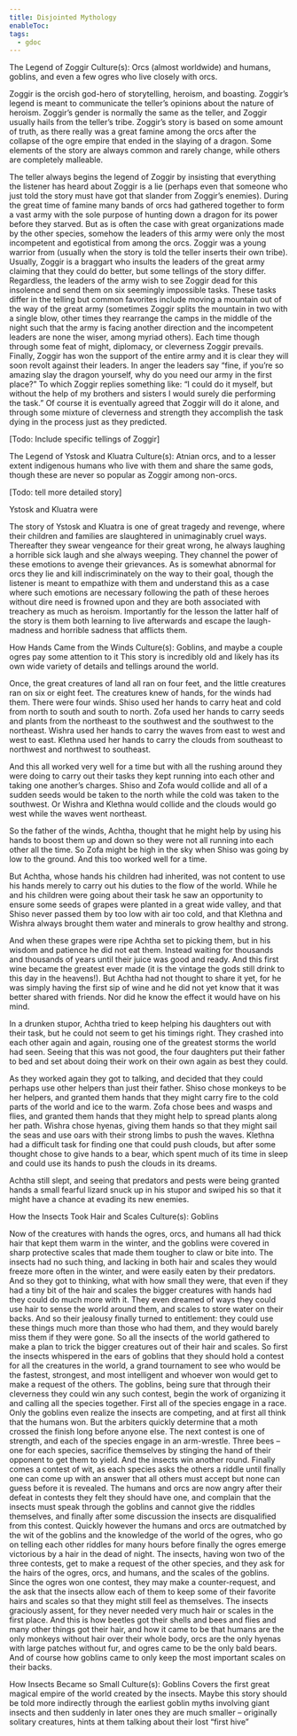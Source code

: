 ```yaml
---
title: Disjointed Mythology
enableToc: 
tags:
  - gdoc
---
```

The Legend of Zoggir
Culture(s): Orcs (almost worldwide) and humans, goblins, and even a few ogres who live closely with orcs.

Zoggir is the orcish god-hero of storytelling, heroism, and boasting. Zoggir’s legend is meant to communicate the teller’s opinions about the nature of heroism. Zoggir’s gender is normally the same as the teller, and Zoggir usually hails from the teller’s tribe. Zoggir’s story is based on some amount of truth, as there really was a great famine among the orcs after the collapse of the ogre empire that ended in the slaying of a dragon. Some elements of the story are always common and rarely change, while others are completely malleable. 

The teller always begins the legend of Zoggir by insisting that everything the listener has heard about Zoggir is a lie (perhaps even that someone who just told the story must have got that slander from Zoggir’s enemies). During the great time of famine many bands of orcs had gathered together to form a vast army with the sole purpose of hunting down a dragon for its power before they starved. But as is often the case with great organizations made by the other species, somehow the leaders of this army were only the most incompetent and egotistical from among the orcs. Zoggir was a young warrior from (usually when the story is told the teller inserts their own tribe). Usually, Zoggir is a braggart who insults the leaders of the great army claiming that they could do better, but some tellings of the story differ. Regardless, the leaders of the army wish to see Zoggir dead for this insolence and send them on six seemingly impossible tasks. These tasks differ in the telling but common favorites include moving a mountain out of the way of the great army (sometimes Zoggir splits the mountain in two with a single blow, other times they rearrange the camps in the middle of the night such that the army is facing another direction and the incompetent leaders are none the wiser, among myriad others). Each time though through some feat of might, diplomacy, or cleverness Zoggir prevails. Finally, Zoggir has won the support of the entire army and it is clear they will soon revolt against their leaders. In anger the leaders say “fine, if you’re so amazing slay the dragon yourself, why do you need our army in the first place?” To which Zoggir replies something like: “I could do it myself, but without the help of my brothers and sisters I would surely die performing the task.” Of course it is eventually agreed that Zoggir will do it alone, and through some mixture of cleverness and strength they accomplish the task dying in the process just as they predicted.

[Todo: Include specific tellings of Zoggir]

The Legend of Ystosk and Kluatra
Culture(s): Atnian orcs, and to a lesser extent indigenous humans who live with them and share the same gods, though these are never so popular as Zoggir among non-orcs. 

[Todo: tell more detailed story]

Ystosk and Kluatra were 

The story of Ystosk and Kluatra is one of great tragedy and revenge, where their children and families are slaughtered in unimaginably cruel ways. Thereafter they swear vengeance for their great wrong, he always laughing a horrible sick laugh and she always weeping. They channel the power of these emotions to avenge their grievances. As is somewhat abnormal for orcs they lie and kill indiscriminately on the way to their goal, though the listener is meant to empathize with them and understand this as a case where such emotions are necessary following the path of these heroes without dire need is frowned upon and they are both associated with treachery as much as heroism. Importantly for the lesson the latter half of the story is them both learning to live afterwards and escape the laugh-madness and horrible sadness that afflicts them.



How Hands Came from the Winds
Culture(s): Goblins, and maybe a couple ogres pay some attention to it
This story is incredibly old and likely has its own wide variety of details and tellings around the world. 

Once, the great creatures of land all ran on four feet, and the little creatures ran on six or eight feet. The creatures knew of hands, for the winds had them. There were four winds. Shiso used her hands to carry heat and cold from north to south and south to north. Zofa used her hands to carry seeds and plants from the northeast to the southwest and the southwest to the northeast. Wishra used her hands to carry the waves from east to west and west to east. Klethna used her hands to carry the clouds from southeast to northwest and northwest to southeast.

And this all worked very well for a time but with all the rushing around they were doing to carry out their tasks they kept running into each other and taking one another’s charges. Shiso and Zofa would collide and all of a sudden seeds would be taken to the north while the cold was taken to the southwest. Or Wishra and Klethna would collide and the clouds would go west while the waves went northeast. 

So the father of the winds, Achtha, thought that he might help by using his hands to boost them up and down so they were not all running into each other all the time. So Zofa might be high in the sky when Shiso was going by low to the ground. And this too worked well for a time. 

But Achtha, whose hands his children had inherited, was not content to use his hands merely to carry out his duties to the flow of the world. While he and his children were going about their task he saw an opportunity to ensure some seeds of grapes were planted in a great wide valley, and that Shiso never passed them by too low with air too cold, and that Klethna and Wishra always brought them water and minerals to grow healthy and strong.

And when these grapes were ripe Achtha set to picking them, but in his wisdom and patience he did not eat them. Instead waiting for thousands and thousands of years until their juice was good and ready. And this first wine became the greatest ever made (it is the vintage the gods still drink to this day in the heavens!). But Achtha had not thought to share it yet, for he was simply having the first sip of wine and he did not yet know that it was better shared with friends. Nor did he know the effect it would have on his mind.

In a drunken stupor, Achtha tried to keep helping his daughters out with their task, but he could not seem to get his timings right. They crashed into each other again and again, rousing one of the greatest storms the world had seen. Seeing that this was not good, the four daughters put their father to bed and set about doing their work on their own again as best they could.

As they worked again they got to talking, and decided that they could perhaps use other helpers than just their father. Shiso chose monkeys to be her helpers, and granted them hands that they might carry fire to the cold parts of the world and ice to the warm. Zofa chose bees and wasps and flies, and granted them hands that they might help to spread plants along her path. Wishra chose hyenas, giving them hands so that they might sail the seas and use oars with their strong limbs to push the waves. Klethna had a difficult task for finding one that could push clouds, but after some thought chose to give hands to a bear, which spent much of its time in sleep and could use its hands to push the clouds in its dreams.

Achtha still slept, and seeing that predators and pests were being granted hands a small fearful lizard snuck up in his stupor and swiped his so that it might have a chance at evading its new enemies. 

How the Insects Took Hair and Scales
Culture(s): Goblins

Now of the creatures with hands the ogres, orcs, and humans all had thick hair that kept them warm in the winter, and the goblins were covered in sharp protective scales that made them tougher to claw or bite into. The insects had no such thing, and lacking in both hair and scales they would freeze more often in the winter, and were easily eaten by their predators. And so they got to thinking, what with how small they were, that even if they had a tiny bit of the hair and scales the bigger creatures with hands had they could do much more with it. They even dreamed of ways they could use hair to sense the world around them, and scales to store water on their backs. And so their jealousy finally turned to entitlement: they could use these things much more than those who had them, and they would barely miss them if they were gone. So all the insects of the world gathered to make a plan to trick the bigger creatures out of their hair and scales.
	So first the insects whispered in the ears of goblins that they should hold a contest for all the creatures in the world, a grand tournament to see who would be the fastest, strongest, and most intelligent and whoever won would get to make a request of the others. The goblins, being sure that through their cleverness they could win any such contest, begin the work of organizing it and calling all the species together. 
	First all of the species engage in a race. Only the goblins even realize the insects are competing, and at first all think that the humans won. But the arbiters quickly determine that a moth crossed the finish long before anyone else. The next contest is one of strength, and each of the species engage in an arm-wrestle. Three bees – one for each species, sacrifice themselves by stinging the hand of their opponent to get them to yield. And the insects win another round. 
	Finally comes a contest of wit, as each species asks the others a riddle until finally one can come up with an answer that all others must accept but none can guess before it is revealed. The humans and orcs are now angry after their defeat in contests they felt they should have one, and complain that the insects must speak through the goblins and cannot give the riddles themselves, and finally after some discussion the insects are disqualified from this contest. Quickly however the humans and orcs are outmatched by the wit of the goblins and the knowledge of the world of the ogres, who go on telling each other riddles for many hours before finally the ogres emerge victorious by a hair in the dead of night.
	The insects, having won two of the three contests, get to make a request of the other species, and they ask for the hairs of the ogres, orcs, and humans, and the scales of the goblins. Since the ogres won one contest, they may make a counter-request, and the ask that the insects allow each of them to keep some of their favorite hairs and scales so that they might still feel as themselves. The insects graciously assent, for they never needed very much hair or scales in the first place. And this is how beetles got their shells and bees and flies and many other things got their hair, and how it came to be that humans are the only monkeys without hair over their whole body, orcs are the only hyenas with large patches without fur, and ogres came to be the only bald bears. And of course how goblins came to only keep the most important scales on their backs. 

How Insects Became so Small
Culture(s): Goblins
Covers the first great magical empire of the world created by the insects. Maybe this story should be told more indirectly through the earliest goblin myths involving giant insects and then suddenly in later ones they are much smaller – originally solitary creatures, hints at them talking about their lost “first hive”



